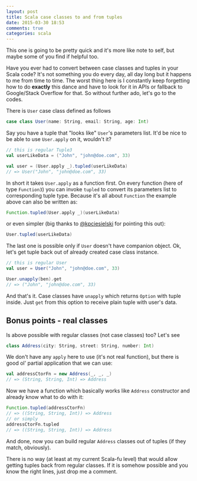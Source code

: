 ```yaml
---
layout: post
title: Scala case classes to and from tuples
date: 2015-03-30 18:53
comments: true
categories: scala
---
```


This one is going to be pretty quick and it's more like note to self, but maybe some of you find if helpful too. 

Have you ever had to convert between case classes and tuples in your Scala code? It's not something you do every day, all day long but it happens to me from time to time. The worst thing here is I constantly keep forgetting how to do __exactly__ this dance and have to look for it in APIs or fallback to Google/Stack Overflow for that. So without further ado, let's go to the codes.

There is `User` case class defined as follows

``` scala
case class User(name: String, email: String, age: Int)
```

Say you have a tuple that "looks like" `User`'s parameters list. It'd be nice to be able to use `User.apply` on it, wouldn't it?

``` scala
// this is regular Tuple3
val userLikeData = ("John", "john@doe.com", 33)

val user = (User.apply _).tupled(userLikeData)
// => User("John", "john@doe.com", 33)
```

In short it takes `User.apply` as a function first. On every function (here of type `Function3`) you can invoke `tupled` to convert its parameters list to corresponding tuple type. Because it's all about `Function` the example above can also be written as:

``` scala
Function.tupled(User.apply _)(userLikeData)
```

or even simpler (big thanks to [@kpciesielski](http://twitter.com/kpciesielski) for pointing this out):

``` scala
User.tupled(userLikeData)
```

The last one is possible only if `User` doesn't have companion object. Ok, let's get tuple back out of already created case class instance.

``` scala
// this is regular User
val user = User("John", "john@doe.com", 33)

User.unapply(ben).get
// => ("John", "john@doe.com", 33)
```

And that's it. Case classes have `unapply` which returns `Option` with tuple inside. Just `get` from this option to receive plain tuple with user's data.

## Bonus points - real classes

Is above possible with regular classes (not case classes) too? Let's see

``` scala
class Address(city: String, street: String, number: Int)
```

We don't have any `apply` here to use (it's not real function), but there is good ol' partial application that we can use:

``` scala
val addressCtorFn = new Address(_, _, _)
// => (String, String, Int) => Address
```

Now we have a function which basically works like `Address` constructor and already know what to do with it:

``` scala
Function.tupled(addressCtorFn)
// => ((String, String, Int)) => Address
// or simply
addressCtorFn.tupled
// => ((String, String, Int)) => Address
```

And done, now you can build regular `Address` classes out of tuples (if they match, obviously).

There is no way (at least at my current Scala-fu level) that would allow getting tuples back from regular classes. If it is somehow possible and you know the right lines, just drop me a comment.




